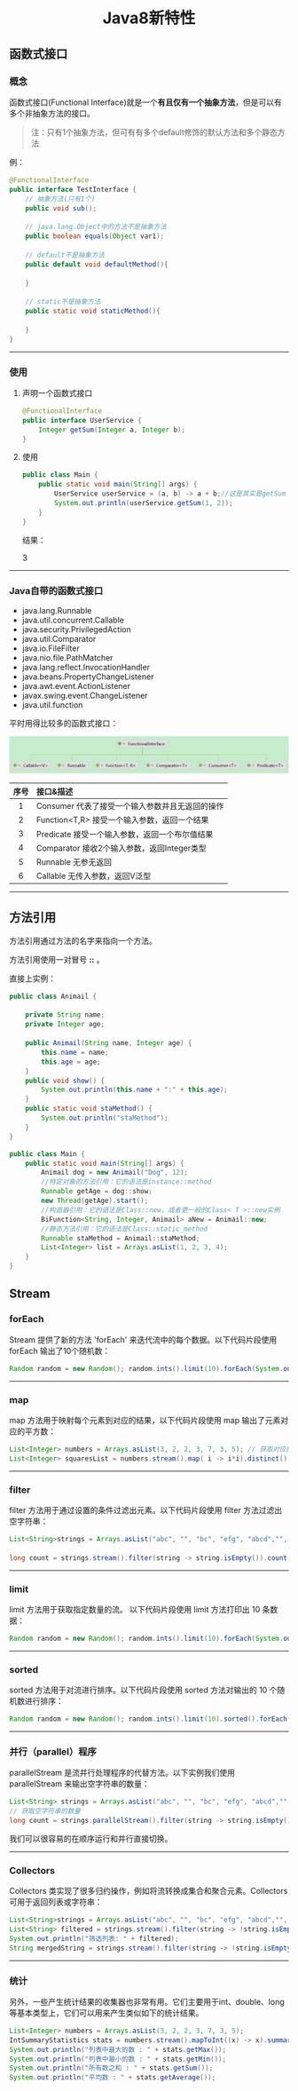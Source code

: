 <h1 align="center">Java8新特性</h1>

## 函数式接口

### 概念

函数式接口(Functional Interface)就是一个**有且仅有一个抽象方法**，但是可以有多个非抽象方法的接口。

> 注：只有1个抽象方法，但可有有多个default修饰的默认方法和多个静态方法

例：

```java
@FunctionalInterface
public interface TestInterface {
    // 抽象方法(只有1个)
    public void sub();
 
    // java.lang.Object中的方法不是抽象方法
    public boolean equals(Object var1);
 
    // default不是抽象方法
    public default void defaultMethod(){
 
    }
 
    // static不是抽象方法
    public static void staticMethod(){
 
    }
}
```

---

### 使用

1. 声明一个函数式接口

   ```java
   @FunctionalInterface
   public interface UserService {
       Integer getSum(Integer a, Integer b);
   }
   ```

2. 使用

   ```java
   public class Main {
       public static void main(String[] args) {
           UserService userService = (a, b) -> a + b;//这是其实是getSum（）方法的实现
           System.out.println(userService.getSum(1, 2));
       }
   }
   ```

   结果：

   3

---

### Java自带的函数式接口

- java.lang.Runnable
- java.util.concurrent.Callable
- java.security.PrivilegedAction
- java.util.Comparator
- java.io.FileFilter
- java.nio.file.PathMatcher
- java.lang.reflect.InvocationHandler
- java.beans.PropertyChangeListener
- java.awt.event.ActionListener
- javax.swing.event.ChangeListener
- java.util.function

平时用得比较多的函数式接口：

![image-20210819112918309](https://raw.githubusercontent.com/isIvanTsui/img/master/image-20210819112918309.png)

| 序号 | 接口&描述                                          |
| :--: | :------------------------------------------------- |
|  1   | Consumer<T> 代表了接受一个输入参数并且无返回的操作 |
|  2   | Function<T,R> 接受一个输入参数，返回一个结果       |
|  3   | Predicate<T> 接受一个输入参数，返回一个布尔值结果  |
|  4   | Comparator<T> 接收2个输入参数，返回Integer类型     |
|  5   | Runnable 无参无返回                                |
|  6   | Callable<V> 无传入参数，返回V泛型                  |

---

## 方法引用

方法引用通过方法的名字来指向一个方法。

方法引用使用一对冒号 **::** 。

直接上实例：

```java
public class Animail {

    private String name;
    private Integer age;

    public Animail(String name, Integer age) {
        this.name = name;
        this.age = age;
    }
    public void show() {
        System.out.println(this.name + ":" + this.age);
    }
    public static void staMethod() {
        System.out.println("staMethod");
    }
}
```

```java
public class Main {
    public static void main(String[] args) {
        Animail dog = new Animail("Dog", 12);
        //特定对象的方法引用：它的语法是instance::method
        Runnable getAge = dog::show;
        new Thread(getAge).start();
        //构造器引用：它的语法是Class::new，或者更一般的Class< T >::new实例
        BiFunction<String, Integer, Animail> aNew = Animail::new;
        //静态方法引用：它的语法是Class::static_method
        Runnable staMethod = Animail::staMethod;
        List<Integer> list = Arrays.asList(1, 2, 3, 4);
    }
}
```

## Stream

### forEach

Stream 提供了新的方法 'forEach' 来迭代流中的每个数据。以下代码片段使用 forEach 输出了10个随机数：

```java
Random random = new Random(); random.ints().limit(10).forEach(System.out::println);
```

------

### map

map 方法用于映射每个元素到对应的结果，以下代码片段使用 map 输出了元素对应的平方数：

```java
List<Integer> numbers = Arrays.asList(3, 2, 2, 3, 7, 3, 5); // 获取对应的平方数 
List<Integer> squaresList = numbers.stream().map( i -> i*i).distinct().collect(Collectors.toList());
```

------

### filter

filter 方法用于通过设置的条件过滤出元素。以下代码片段使用 filter 方法过滤出空字符串：

```java
List<String>strings = Arrays.asList("abc", "", "bc", "efg", "abcd","", "jkl"); // 获取空字符串的数量 

long count = strings.stream().filter(string -> string.isEmpty()).count();
```

------

### limit

limit 方法用于获取指定数量的流。 以下代码片段使用 limit 方法打印出 10 条数据：

```java
Random random = new Random(); random.ints().limit(10).forEach(System.out::println);
```

------

### sorted

sorted 方法用于对流进行排序。以下代码片段使用 sorted 方法对输出的 10 个随机数进行排序：

```java
Random random = new Random(); random.ints().limit(10).sorted().forEach(System.out::println);
```

------

### 并行（parallel）程序

parallelStream 是流并行处理程序的代替方法。以下实例我们使用 parallelStream 来输出空字符串的数量：

```java
List<String> strings = Arrays.asList("abc", "", "bc", "efg", "abcd","", "jkl"); 
// 获取空字符串的数量 
long count = strings.parallelStream().filter(string -> string.isEmpty()).count();
```

我们可以很容易的在顺序运行和并行直接切换。

------

### Collectors

Collectors 类实现了很多归约操作，例如将流转换成集合和聚合元素。Collectors 可用于返回列表或字符串：

```java
List<String>strings = Arrays.asList("abc", "", "bc", "efg", "abcd","", "jkl"); 
List<String> filtered = strings.stream().filter(string -> !string.isEmpty()).collect(Collectors.toList()); 
System.out.println("筛选列表: " + filtered); 
String mergedString = strings.stream().filter(string -> !string.isEmpty()).collect(Collectors.joining(", ")); System.out.println("合并字符串: " + mergedString);
```

------

### 统计

另外，一些产生统计结果的收集器也非常有用。它们主要用于int、double、long等基本类型上，它们可以用来产生类似如下的统计结果。

```java
List<Integer> numbers = Arrays.asList(3, 2, 2, 3, 7, 3, 5); 
IntSummaryStatistics stats = numbers.stream().mapToInt((x) -> x).summaryStatistics(); 
System.out.println("列表中最大的数 : " + stats.getMax());
System.out.println("列表中最小的数 : " + stats.getMin()); 
System.out.println("所有数之和 : " + stats.getSum()); 
System.out.println("平均数 : " + stats.getAverage());
```

